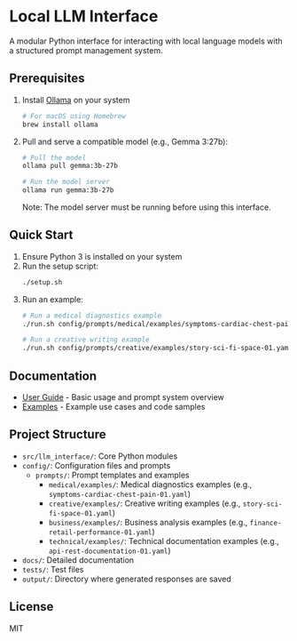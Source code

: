 # Local LLM Interface

A modular Python interface for interacting with local language models with a structured prompt management system.

## Prerequisites

1. Install [Ollama](https://ollama.ai/download) on your system
   ```bash
   # For macOS using Homebrew
   brew install ollama
   ```
2. Pull and serve a compatible model (e.g., Gemma 3:27b):
   ```bash
   # Pull the model
   ollama pull gemma:3b-27b

   # Run the model server
   ollama run gemma:3b-27b
   ```
   Note: The model server must be running before using this interface.

## Quick Start

1. Ensure Python 3 is installed on your system
2. Run the setup script:
   ```bash
   ./setup.sh
   ```
3. Run an example:
   ```bash
   # Run a medical diagnostics example
   ./run.sh config/prompts/medical/examples/symptoms-cardiac-chest-pain-01.yaml

   # Run a creative writing example
   ./run.sh config/prompts/creative/examples/story-sci-fi-space-01.yaml
   ```

## Documentation

- [User Guide](docs/user-guide/README.md) - Basic usage and prompt system overview
- [Examples](docs/examples/README.md) - Example use cases and code samples

## Project Structure

- `src/llm_interface/`: Core Python modules
- `config/`: Configuration files and prompts
  - `prompts/`: Prompt templates and examples
    - `medical/examples/`: Medical diagnostics examples (e.g., `symptoms-cardiac-chest-pain-01.yaml`)
    - `creative/examples/`: Creative writing examples (e.g., `story-sci-fi-space-01.yaml`)
    - `business/examples/`: Business analysis examples (e.g., `finance-retail-performance-01.yaml`)
    - `technical/examples/`: Technical documentation examples (e.g., `api-rest-documentation-01.yaml`)
- `docs/`: Detailed documentation
- `tests/`: Test files
- `output/`: Directory where generated responses are saved

## License

MIT
